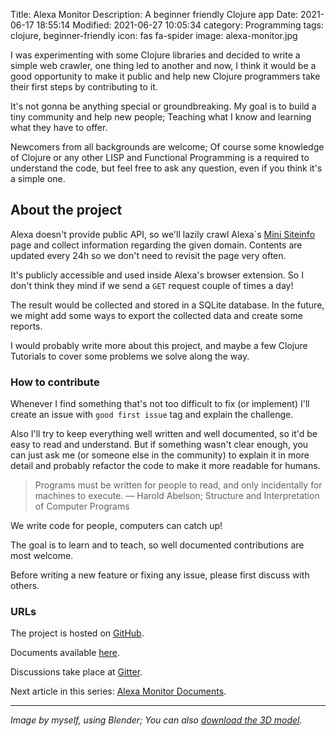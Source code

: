 Title: Alexa Monitor
Description: A beginner friendly Clojure app
Date: 2021-06-17 18:55:14
Modified: 2021-06-27 10:05:34
category: Programming
tags: clojure, beginner-friendly
icon: fas fa-spider
image: alexa-monitor.jpg


I was experimenting with some Clojure libraries and decided to write a simple web crawler, one thing led to another and now, I think it would be a good opportunity to make it public and help new Clojure programmers take their first steps by contributing to it.

It's not gonna be anything special or groundbreaking. My goal is to build a tiny community and help new people; Teaching what I know and learning what they have to offer.

Newcomers from all backgrounds are welcome; Of course some knowledge of Clojure or any other LISP and Functional Programming is a required to understand the code, but feel free to ask any question, even if you think it's a simple one.


## About the project
Alexa doesn't provide public API, so we'll lazily crawl Alexa`s [Mini Siteinfo](https://www.alexa.com/minisiteinfo/pouyacode.net) page and collect information regarding the given domain. Contents are updated every 24h so we don't need to revisit the page very often.

It's publicly accessible and used inside Alexa's browser extension. So I don't think they mind if we send a `GET` request couple of times a day!

The result would be collected and stored in a SQLite database. In the future, we might add some ways to export the collected data and create some reports.

I would probably write more about this project, and maybe a few Clojure Tutorials to cover some problems we solve along the way.


### How to contribute
Whenever I find something that's not too difficult to fix (or implement) I'll create an issue with `good first issue` tag and explain the challenge.

Also I'll try to keep everything well written and well documented, so it'd be easy to read and understand. But if something wasn't clear enough, you can just ask me (or someone else in the community) to explain it in more detail and probably refactor the code to make it more readable for humans.

> Programs must be written for people to read, and only incidentally for machines to execute.
> — Harold Abelson; Structure and Interpretation of Computer Programs

We write code for people, computers can catch up!

The goal is to learn and to teach, so well documented contributions are most welcome.

Before writing a new feature or fixing any issue, please first discuss with others.


### URLs
The project is hosted on [GitHub](https://github.com/pouyacode/alexa-monitor).

Documents available [here](https://alexa-monitor.pouyacode.net).

Discussions take place at [Gitter](https://gitter.im/pouyacode/alexa-monitor).

Next article in this series: [Alexa Monitor Documents]({filename}/alexa-monitor-documents.md).

---

*Image by myself, using Blender; You can also [download the 3D model](https://mega.nz/folder/dcs2FR7K#3_N28U-vC7dLa9vF90kaxA).*
